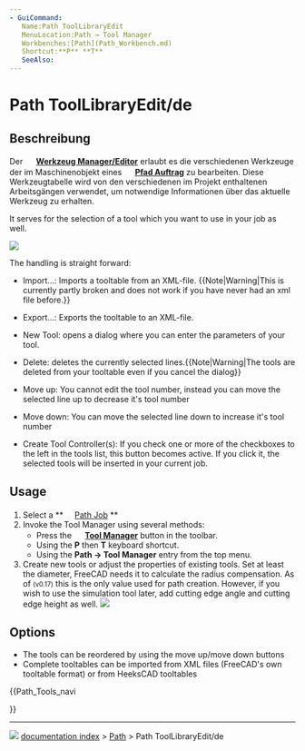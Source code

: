 ```yaml
---
- GuiCommand:
   Name:Path ToolLibraryEdit
   MenuLocation:Path → Tool Manager
   Workbenches:[Path](Path_Workbench.md)
   Shortcut:**P** **T**
   SeeAlso:
---
```


# Path ToolLibraryEdit/de

## Beschreibung


<div class="mw-translate-fuzzy">

Der **<img src="images/Path_ToolLibraryEdit.svg" width=16px> [Werkzeug Manager/Editor](Path_ToolLibraryEdit/de.md)** erlaubt es die verschiedenen Werkzeuge der im Maschinenobjekt eines **<img src="images/Path-Job.png" width=16px> [Pfad Auftrag](Path_Job/de.md)** zu bearbeiten. Diese Werkzeugtabelle wird von den verschiedenen im Projekt enthaltenen Arbeitsgängen verwendet, um notwendige Informationen über das aktuelle Werkzeug zu erhalten.


</div>

It serves for the selection of a tool which you want to use in your job as well.

![](images/Path-Tooltable.png )

The handling is straight forward:

-   Import\...: Imports a tooltable from an XML-file. {{Note|Warning|This is currently partly broken and does not work if you have never had an xml file before.}}
-   Export\...: Exports the tooltable to an XML-file.
-   New Tool: opens a dialog where you can enter the parameters of your tool.
-   Delete: deletes the currently selected lines.{{Note|Warning|The tools are deleted from your tooltable even if you cancel the dialog}}
-   Move up: You cannot edit the tool number, instead you can move the selected line up to decrease it\'s tool number
-   Move down: You can move the selected line down to increase it\'s tool number

-   Create Tool Controller(s): If you check one or more of the checkboxes to the left in the tools list, this button becomes active. If you click it, the selected tools will be inserted in your current job.

## Usage

1.  Select a **<img src="images/Path_Job.svg" width=16px> [Path Job](Path_Job.md)
**
2.  Invoke the Tool Manager using several methods:
    -   Press the **<img src="images/Path_ToolLibraryEdit.svg" width=16px> [Tool Manager](Path_ToolLibraryEdit.md)** button in the toolbar.
    -   Using the **P** then **T** keyboard shortcut.
    -   Using the **Path → Tool Manager** entry from the top menu.
3.  Create new tools or adjust the properties of existing tools.
    Set at least the diameter, FreeCAD needs it to calculate the radius compensation. As of <small>(v0.17)</small>  this is the only value used for path creation. However, if you wish to use the simulation tool later, add cutting edge angle and cutting edge height as well.
    ![](images/Path-ToolAdd.gif )

## Options

-   The tools can be reordered by using the move up/move down buttons
-   Complete tooltables can be imported from XML files (FreeCAD\'s own tooltable format) or from HeeksCAD tooltables





{{Path_Tools_navi

}}



---
![](images/Right_arrow.png) [documentation index](../README.md) > [Path](Path_Workbench.md) > Path ToolLibraryEdit/de

